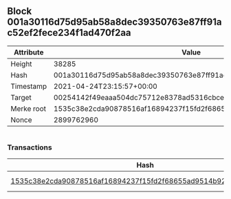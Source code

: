 ## Block 001a30116d75d95ab58a8dec39350763e87ff91ac52ef2fece234f1ad470f2aa

Attribute | Value
--- | ---
Height | 38285
Hash | 001a30116d75d95ab58a8dec39350763e87ff91ac52ef2fece234f1ad470f2aa
Timestamp | 2021-04-24T23:15:57+00:00
Target | 00254142f49eaaa504dc75712e8378ad5316cbcead634704b3734b6271167cc4
Merke root | 1535c38e2cda90878516af16894237f15fd2f68655ad9514b92229a2fd442cc2
Nonce | 2899762960

```

```

### Transactions

Hash | Amount
--- | ---
[1535c38e2cda90878516af16894237f15fd2f68655ad9514b92229a2fd442cc2](1535c38e2cda90878516af16894237f15fd2f68655ad9514b92229a2fd442cc2.md) | 10.00000000 SKEPTI 
